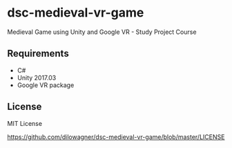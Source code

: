 # dsc-medieval-vr-game
Medieval Game using Unity and Google VR - Study Project Course

## Requirements
- C#
- Unity 2017.03
- Google VR package

## License

MIT License

https://github.com/dilowagner/dsc-medieval-vr-game/blob/master/LICENSE
